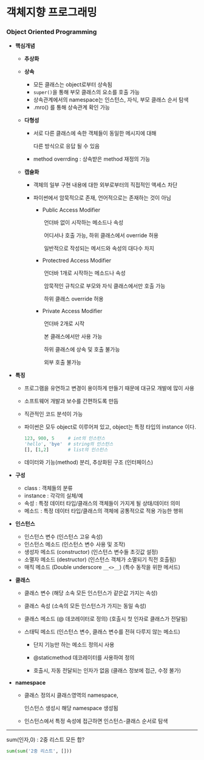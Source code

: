 # 객체지향 프로그래밍



### Object Oriented Programming





- **핵심개념**

  

  - **추상화**

  - **상속**

    - 모든 클래스는 object로부터 상속됨
    - `super()`을 통해 부모 클래스의 요소를 호출 가능
    - 상속관계에서의 namespace는 인스턴스, 자식, 부모 클래스 순서 탐색
    - <class>.mro() 를 통해 상속관계 확인 가능

  - **다형성**

    - 서로 다른 클래스에 속한 객체들이 동일한 메시지에 대해

      다른 방식으로 응답 될 수 있음

    - method overrding  :  상속받은 method 재정의 가능

  - **캡슐화**

    - 객체의 일부 구현 내용에 대한 외부로부터의 직접적인 액세스 차단

    - 파이썬에서 암묵적으로 존재, 언어적으로는 존재하는 것이 아님

      - Public Access Modifier

        ​	언더바 없이 시작하는 메소드나 속성

        ​	어디서나 호출 가능, 하위 클래스에서 override 허용

        ​	일반적으로 작성되는 메서드와 속성의 대다수 차지

      - Protectred Access Modifier

        ​	언더바 1개로 시작하는 메소드나 속성

        ​	암묵적인 규칙으로 부모와 자식 클래스에서만 호출 가능

        ​	하위 클래스 override 허용

      - Private Access Modifier

        ​	언더바 2개로 시작

        ​	본 클래스에서만 사용 가능

        ​	하위 클래스에 상속 및 호출 불가능

        ​	외부 호출 불가능





- **특징**

  - 프로그램을 유연하고 변경이 용이하게 만들기 때문에 대규모 개발에 많이 사용
  - 소프트웨어 개발과 보수를 간편하도록 만듬
  - 직관적인 코드 분석이 가능

  - 파이썬은 모두 object로 이루어져 있고, object는 특정 타입의 instance 이다.

    ```python
    123, 900, 5     # int의 인스턴스
    'hello', 'bye'  # string의 인스턴스
    [], [1,2]       # list의 인스턴스
    ```


  - 데이터와 기능(method) 분리, 추상화된 구조 (인터페이스)





- **구성**
  - class  :  객체들의 분류
  - instance  :  각각의 실체/예
  - 속성  :  특정 데이터 타입/클래스의 객체들이 가지게 될 상태/데이터 의미
  - 메소드  :  특정 데이터 타입/클래스의 객체에 공통적으로 적용 가능한 행위





- **인스턴스**
  - 인스턴스 변수 (인스턴스 고유 속성)
  - 인스턴스 메소드 (인스턴스 변수 사용 및 조작)
  - 생성자 메소드 (constructor) (인스턴스 변수들 초깃값 설정)
  - 소멸자 메소드 (destructor) (인스턴스 객체가 소멸되기 직전 호출됨)
  - 매직 메소드 (Double underscore `__<>__`) (특수 동작을 위한 메서드)





- **클래스**

  - 클래스 변수 (해당 소속 모든 인스턴스가 같은값 가지는 속성)

  - 클래스 속성 (소속의 모든 인스턴스가 가지는 동일 속성)

  - 클래스 메소드 (@ 데코레이터로 정의) (호출시 첫 인자로 클래스가 전달됨)

  - 스태틱 메소드 (인스턴스 변수, 클래스 변수를 전혀 다루지 않는 메소드)

    - 단지 기능만 하는 메소드 정의시 사용

    - @staticmethod 데코레이터를 사용하여 정의
    - 호출시, 자동 전달되는 인자가 없음 (클래스 정보에 접근, 수정 불가)





- **namespace**

  - 클래스 정의시 클래스영역의 namespace, 

    인스턴스 생성시 해당 namespace 생성됨

  - 인스턴스에서 특정 속성에 접근하면 인스턴스-클래스 순서로 탐색







---

sum(인자,0)  :  2중 리스트 모든 합?

```python
sum(sum('2중 리스트', []))
```